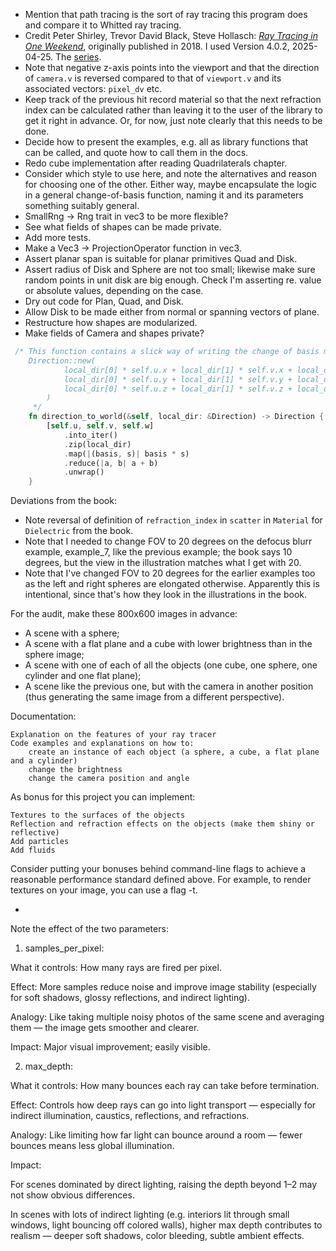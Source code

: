 - Mention that path tracing is the sort of ray tracing this program does and compare it to Whitted ray tracing.
- Credit Peter Shirley, Trevor David Black, Steve Hollasch: [_Ray Tracing in One Weekend_](https://raytracing.github.io/books/RayTracingInOneWeekend.html), originally published in 2018. I used Version 4.0.2, 2025-04-25. The [series](https://raytracing.github.io/).
- Note that negative z-axis points into the viewport and that the direction of `camera.v` is reversed compared to that of `viewport.v` and its associated vectors: `pixel_dv` etc.
- Keep track of the previous hit record material so that the next refraction index can be calculated rather than leaving it to the user of the library to get it right in advance. Or, for now, just note clearly that this needs to be done.
- Decide how to present the examples, e.g. all as library functions that can be called, and quote how to call them in the docs.
- Redo cube implementation after reading Quadrilaterals chapter.
- Consider which style to use here, and note the alternatives and reason for choosing one of the other. Either way, maybe encapsulate the logic in a general change-of-basis function, naming it and its parameters something suitably general.
- SmallRng -> Rng trait in vec3 to be more flexible?
- See what fields of shapes can be made private.
- Add more tests.
- Make a Vec3 -> ProjectionOperator function in vec3.
- Assert planar span is suitable for planar primitives Quad and Disk.
- Assert radius of Disk and Sphere are not too small; likewise make sure random points in unit disk are big enough. Check I'm asserting re. value or absolute values, depending on the case.
- Dry out code for Plan, Quad, and Disk.
- Allow Disk to be made either from normal or spanning vectors of plane.
- Restructure how shapes are modularized.
- Make fields of Camera and shapes private?

```rust
 /* This function contains a slick way of writing the change of basis more plainly expresssed as follows.
    Direction::new(
            local_dir[0] * self.u.x + local_dir[1] * self.v.x + local_dir[2] * self.w.x,
            local_dir[0] * self.u.y + local_dir[1] * self.v.y + local_dir[2] * self.w.y,
            local_dir[0] * self.u.z + local_dir[1] * self.v.z + local_dir[2] * self.w.z,
        )
     */
    fn direction_to_world(&self, local_dir: &Direction) -> Direction {
        [self.u, self.v, self.w]
            .into_iter()
            .zip(local_dir)
            .map(|(basis, s)| basis * s)
            .reduce(|a, b| a + b)
            .unwrap()
    }
```

Deviations from the book:

- Note reversal of definition of `refraction_index` in `scatter` in `Material` for `Dielectric` from the book.
- Note that I needed to change FOV to 20 degrees on the defocus blurr example, example_7, like the previous example; the book says 10 degrees, but the view in the illustration matches what I get with 20.
- Note that I've changed FOV to 20 degrees for the earlier examples too as the left and right spheres are elongated otherwise. Apparently this is intentional, since that's how they look in the illustrations in the book.

For the audit, make these 800x600 images in advance:

- A scene with a sphere;
- A scene with a flat plane and a cube with lower brightness than in the sphere image;
- A scene with one of each of all the objects (one cube, one sphere, one cylinder and one flat plane);
- A scene like the previous one, but with the camera in another position (thus generating the same image from a different perspective).

Documentation:

    Explanation on the features of your ray tracer
    Code examples and explanations on how to:
        create an instance of each object (a sphere, a cube, a flat plane and a cylinder)
        change the brightness
        change the camera position and angle

As bonus for this project you can implement:

    Textures to the surfaces of the objects
    Reflection and refraction effects on the objects (make them shiny or reflective)
    Add particles
    Add fluids

Consider putting your bonuses behind command-line flags to achieve a reasonable performance standard defined above. For example, to render textures on your image, you can use a flag -t.

-

Note the effect of the two parameters:

1. samples_per_pixel:

What it controls: How many rays are fired per pixel.

Effect: More samples reduce noise and improve image stability (especially for soft shadows, glossy reflections, and indirect lighting).

Analogy: Like taking multiple noisy photos of the same scene and averaging them — the image gets smoother and clearer.

Impact: Major visual improvement; easily visible.

2. max_depth:

What it controls: How many bounces each ray can take before termination.

Effect: Controls how deep rays can go into light transport — especially for indirect illumination, caustics, reflections, and refractions.

Analogy: Like limiting how far light can bounce around a room — fewer bounces means less global illumination.

Impact:

For scenes dominated by direct lighting, raising the depth beyond 1–2 may not show obvious differences.

In scenes with lots of indirect lighting (e.g. interiors lit through small windows, light bouncing off colored walls), higher max depth contributes to realism — deeper soft shadows, color bleeding, subtle ambient effects.
